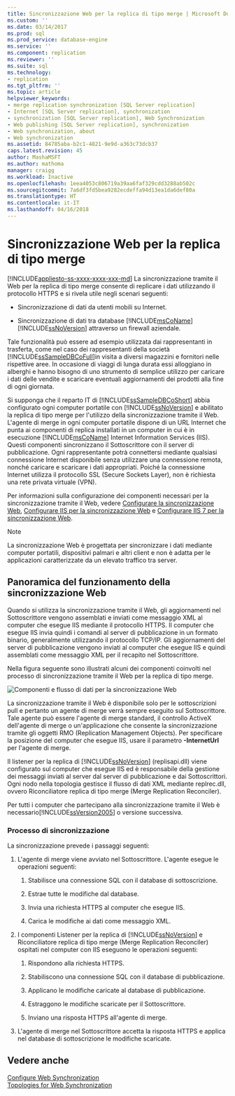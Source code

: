 ```yaml
---
title: Sincronizzazione Web per la replica di tipo merge | Microsoft Docs
ms.custom: ''
ms.date: 03/14/2017
ms.prod: sql
ms.prod_service: database-engine
ms.service: ''
ms.component: replication
ms.reviewer: ''
ms.suite: sql
ms.technology:
- replication
ms.tgt_pltfrm: ''
ms.topic: article
helpviewer_keywords:
- merge replication synchronization [SQL Server replication]
- Internet [SQL Server replication], synchronization
- synchronization [SQL Server replication], Web Synchronization
- Web publishing [SQL Server replication], synchronization
- Web synchronization, about
- Web synchronization
ms.assetid: 84785aba-b2c1-4821-9e9d-a363c73dcb37
caps.latest.revision: 45
author: MashaMSFT
ms.author: mathoma
manager: craigg
ms.workload: Inactive
ms.openlocfilehash: 1eea4053c806719a39aa6faf329cdd3288ab502c
ms.sourcegitcommit: 7a6df3fd5bea9282ecdeffa94d13ea1da6def80a
ms.translationtype: HT
ms.contentlocale: it-IT
ms.lasthandoff: 04/16/2018
---
```

# <a name="web-synchronization-for-merge-replication"></a>Sincronizzazione Web per la replica di tipo merge
[!INCLUDE[appliesto-ss-xxxx-xxxx-xxx-md](../../includes/appliesto-ss-xxxx-xxxx-xxx-md.md)]
  La sincronizzazione tramite il Web per la replica di tipo merge consente di replicare i dati utilizzando il protocollo HTTPS e si rivela utile negli scenari seguenti:  
  
-   Sincronizzazione di dati da utenti mobili su Internet.  
  
-   Sincronizzazione di dati tra database [!INCLUDE[msCoName](../../includes/msconame-md.md)] [!INCLUDE[ssNoVersion](../../includes/ssnoversion-md.md)] attraverso un firewall aziendale.  
  
 Tale funzionalità può essere ad esempio utilizzata dai rappresentanti in trasferta, come nel caso dei rappresentanti della società [!INCLUDE[ssSampleDBCoFull](../../includes/sssampledbcofull-md.md)]in visita a diversi magazzini e fornitori nelle rispettive aree. In occasione di viaggi di lunga durata essi alloggiano in alberghi e hanno bisogno di uno strumento di semplice utilizzo per caricare i dati delle vendite e scaricare eventuali aggiornamenti dei prodotti alla fine di ogni giornata.  
  
 Si supponga che il reparto IT di [!INCLUDE[ssSampleDBCoShort](../../includes/sssampledbcoshort-md.md)] abbia configurato ogni computer portatile con [!INCLUDE[ssNoVersion](../../includes/ssnoversion-md.md)] e abilitato la replica di tipo merge per l'utilizzo della sincronizzazione tramite il Web. L'agente di merge in ogni computer portatile dispone di un URL Internet che punta ai componenti di replica installati in un computer in cui è in esecuzione [!INCLUDE[msCoName](../../includes/msconame-md.md)] Internet Information Services (IIS). Questi componenti sincronizzano il Sottoscrittore con il server di pubblicazione. Ogni rappresentante potrà connettersi mediante qualsiasi connessione Internet disponibile senza utilizzare una connessione remota, nonché caricare e scaricare i dati appropriati. Poiché la connessione Internet utilizza il protocollo SSL (Secure Sockets Layer), non è richiesta una rete privata virtuale (VPN).  
  
 Per informazioni sulla configurazione dei componenti necessari per la sincronizzazione tramite il Web, vedere [Configurare la sincronizzazione Web](../../relational-databases/replication/configure-web-synchronization.md), [Configurare IIS per la sincronizzazione Web](../../relational-databases/replication/configure-iis-for-web-synchronization.md) e [Configurare IIS 7 per la sincronizzazione Web](../../relational-databases/replication/configure-iis-7-for-web-synchronization.md).  
  
> [!NOTE]  
>  La sincronizzazione Web è progettata per sincronizzare i dati mediante computer portatili, dispositivi palmari e altri client e non è adatta per le applicazioni caratterizzate da un elevato traffico tra server.  
  
## <a name="overview-of-how-web-synchronization-works"></a>Panoramica del funzionamento della sincronizzazione Web  
 Quando si utilizza la sincronizzazione tramite il Web, gli aggiornamenti nel Sottoscrittore vengono assemblati e inviati come messaggio XML al computer che esegue IIS mediante il protocollo HTTPS. Il computer che esegue IIS invia quindi i comandi al server di pubblicazione in un formato binario, generalmente utilizzando il protocollo TCP/IP. Gli aggiornamenti del server di pubblicazione vengono inviati al computer che esegue IIS e quindi assemblati come messaggio XML per il recapito nel Sottoscrittore.  
  
 Nella figura seguente sono illustrati alcuni dei componenti coinvolti nel processo di sincronizzazione tramite il Web per la replica di tipo merge.  
  
 ![Componenti e flusso di dati per la sincronizzazione Web](../../relational-databases/replication/media/web-sync01.gif "Componenti e flusso di dati per la sincronizzazione Web")  
  
 La sincronizzazione tramite il Web è disponibile solo per le sottoscrizioni pull e pertanto un agente di merge verrà sempre eseguito sul Sottoscrittore. Tale agente può essere l'agente di merge standard, il controllo ActiveX dell'agente di merge o un'applicazione che consente la sincronizzazione tramite gli oggetti RMO (Replication Management Objects). Per specificare la posizione del computer che esegue IIS, usare il parametro **-InternetUrl** per l'agente di merge.  
  
 Il listener per la replica di [!INCLUDE[ssNoVersion](../../includes/ssnoversion-md.md)] (replisapi.dll) viene configurato sul computer che esegue IIS ed è responsabile della gestione dei messaggi inviati al server dal server di pubblicazione e dai Sottoscrittori. Ogni nodo nella topologia gestisce il flusso di dati XML mediante replrec.dll, ovvero Riconciliatore replica di tipo merge (Merge Replication Reconciler).  
  
 Per tutti i computer che partecipano alla sincronizzazione tramite il Web è necessario[!INCLUDE[ssVersion2005](../../includes/ssversion2005-md.md)] o versione successiva.  
  
### <a name="synchronization-process"></a>Processo di sincronizzazione  
 La sincronizzazione prevede i passaggi seguenti:  
  
1.  L'agente di merge viene avviato nel Sottoscrittore. L'agente esegue le operazioni seguenti:  
  
    1.  Stabilisce una connessione SQL con il database di sottoscrizione.  
  
    2.  Estrae tutte le modifiche dal database.  
  
    3.  Invia una richiesta HTTPS al computer che esegue IIS.  
  
    4.  Carica le modifiche ai dati come messaggio XML.  
  
2.  I componenti Listener per la replica di [!INCLUDE[ssNoVersion](../../includes/ssnoversion-md.md)] e Riconciliatore replica di tipo merge (Merge Replication Reconciler) ospitati nel computer con IIS eseguono le operazioni seguenti:  
  
    1.  Rispondono alla richiesta HTTPS.  
  
    2.  Stabiliscono una connessione SQL con il database di pubblicazione.  
  
    3.  Applicano le modifiche caricate al database di pubblicazione.  
  
    4.  Estraggono le modifiche scaricate per il Sottoscrittore.  
  
    5.  Inviano una risposta HTTPS all'agente di merge.  
  
3.  L'agente di merge nel Sottoscrittore accetta la risposta HTTPS e applica nel database di sottoscrizione le modifiche scaricate.  
  
## <a name="see-also"></a>Vedere anche  
 [Configure Web Synchronization](../../relational-databases/replication/configure-web-synchronization.md)   
 [Topologies for Web Synchronization](../../relational-databases/replication/topologies-for-web-synchronization.md)  
  
  
